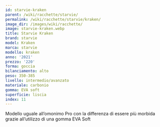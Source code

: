 ```yaml
---
id: starvie-kraken
parent: /wiki/racchette/starvie/
permalink: /wiki/racchette/starvie/kraken/
image_dir: /images/wiki/racchette/
image: starvie-kraken.webp
title: Starvie Kraken
brand: starvie
model: Kraken
marca: starvie
modello: kraken
anno: '2021'
prezzo: '220'
forma: goccia
bilanciamento: alto
peso: 350-385
livello: intermedio/avanzato
materiale: carbonio
gomma: EVA soft
superficie: liscia
index: 11
---
```

Modello uguale all’omonimo Pro con la differenza di essere più morbida grazie all’utilizzo di una gomma EVA Soft